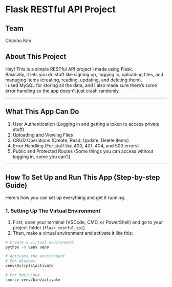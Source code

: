 # Flask RESTful API Project

##  Team
Chanho Kim

##  About This Project
Hey! This is a simple RESTful API project I made using Flask.  
Basically, it lets you do stuff like signing up, logging in, uploading files, and managing items (creating, reading, updating, and deleting them).  
I used MySQL for storing all the data, and I also made sure there’s some error handling so the app doesn't just crash randomly.  

---

##  What This App Can Do
1. User Authentication (Logging in and getting a token to access private stuff)
2. Uploading and Viewing Files
3. CRUD Operations (Create, Read, Update, Delete items)
4. Error Handling (For stuff like 400, 401, 404, and 500 errors)
5. Public and Protected Routes (Some things you can access without logging in, some you can't)

---

##  How To Set Up and Run This App (Step-by-step Guide)
Here's how you can set up everything and get it running.

###  1. Setting Up The Virtual Environment
1. First, open your terminal (VSCode, CMD, or PowerShell) and go to your project folder (`flask_restful_api`).  
2. Then, make a virtual environment and activate it like this:

```bash
# Create a virtual environment
python -m venv venv

# Activate the environment
# For Windows
venv\Scripts\activate

# For Mac/Linux
source venv/bin/activate

